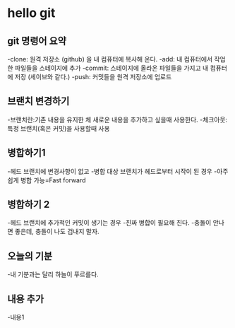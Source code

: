 # hello git 

## git 명령어 요약

-clone: 원격 저장소 (github) 을 내 컴퓨터에 복사해 온다.
-add: 내 컴퓨터에서 작업한 파일들을 스테이지에 추가
-commit: 스테이지에 올라온 파일들을 가지고 내 컴퓨터에 저장 (세이브와 같다.)
-push: 커밋들을 원격 저장소에 업로드

## 브랜치 변경하기
-브랜치란:기존 내용을 유지한 체 새로운 내용을 추가하고 싶을때 사용한다.
-체크아웃:특정 브랜치(혹은 커밋)을 사용할때 사용

## 병합하기1
-헤드 브랜치에 변경사항이 없고
-병합 대상 브랜치가 헤드로부터 시작이 된 경우
-아주 쉽게 병합 가능=Fast forward

## 병합하기 2
-헤드 브랜치에 추가적인 커밋이 생기는 경우
-진짜 병합이 필요해 진다.
-충돌이 안나면 좋은데, 충돌이 나도  겁내지 말자.

## 오늘의 기분
-내 기분과는 달리 하늘이 푸르를다.

## 내용 추가
-내용1

